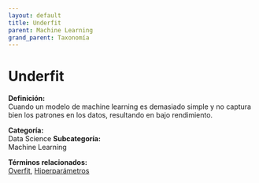 ```yaml
---
layout: default
title: Underfit
parent: Machine Learning
grand_parent: Taxonomía
---
```


# Underfit

**Definición:**  
Cuando un modelo de machine learning es demasiado simple y no captura bien los patrones en los datos, resultando en bajo rendimiento.

**Categoría:**  
Data Science 
**Subcategoría:**  
Machine Learning

**Términos relacionados:**  
[Overfit](https://maleniski.github.io/diccionario-angl-tec-mx/docs/taxonomia/data-science/machine-learning/overfit.html), [Hiperparámetros](https://maleniski.github.io/diccionario-angl-tec-mx/docs/taxonomia/data-science/machine-learning/hiperparmetros.html)
